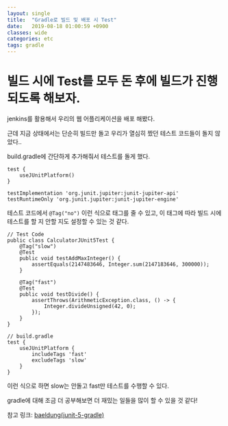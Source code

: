 ```yaml
---
layout: single
title:  "Gradle로 빌드 및 배포 시 Test"
date:   2019-08-18 01:00:59 +0900
classes: wide
categories: etc
tags: gradle
---
```


# 빌드 시에 Test를 모두 돈 후에 빌드가 진행 되도록 해보자.

jenkins를 활용해서 우리의 웹 어플리케이션을 배포 해봤다.

근데 지금 상태에서는 단순히 빌드만 돌고 우리가 열심히 짰던 테스트 코드들이 돌지 않았다..

build.gradle에 간단하게 추가해줘서 테스트를 돌게 했다.

```
test {
    useJUnitPlatform()
}

testImplementation 'org.junit.jupiter:junit-jupiter-api'
testRuntimeOnly 'org.junit.jupiter:junit-jupiter-engine'
```


테스트 코드에서 `@Tag("no")` 이런 식으로 태그를 줄 수 있고, 이 태그에 따라 빌드 시에 테스트를 할 지 안할 지도 설정할 수 있는 것 같다.

```
// Test Code
public class CalculatorJUnit5Test {
    @Tag("slow")
    @Test
    public void testAddMaxInteger() {
        assertEquals(2147483646, Integer.sum(2147183646, 300000));
    }
  
    @Tag("fast")
    @Test
    public void testDivide() {
        assertThrows(ArithmeticException.class, () -> {
            Integer.divideUnsigned(42, 0);
        });
    }
}

// build.gradle
test {
    useJUnitPlatform {
        includeTags 'fast'
        excludeTags 'slow'
    }
}
```

이런 식으로 하면 slow는 안돌고 fast만 테스트를 수행할 수 있다.

gradle에 대해 조금 더 공부해보면 더 재밌는 일들을 많이 할 수 있을 것 같다!

참고 링크: [baeldung(junit-5-gradle)](https://www.baeldung.com/junit-5-gradle)
